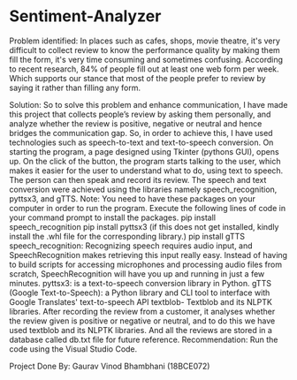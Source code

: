 # Sentiment-Analyzer

Problem identified: 
In places such as cafes, shops, movie theatre, it's very difficult to collect review to know the performance quality by making them fill the form, it's very time consuming and sometimes confusing. According to recent research, 84% of people fill out at least one web form per week. Which supports our stance that most of the people prefer to review by saying it rather than filling any form. 

Solution: 
So to solve this problem and enhance communication, I have made this project that collects people’s review by asking them personally, and analyze whether the review is positive, negative or neutral and hence bridges the communication gap. So, in order to achieve this, I have used technologies such as speech-to-text and text-to-speech conversion. On starting the program, a page designed using Tkinter (pythons GUI), opens up. On the click of the button, the program starts talking to the user, which makes it easier for the user to understand what to do, using text to speech. 
The person can then speak and record its review. 
The speech and text conversion were achieved using the libraries namely speech_recognition, pyttsx3, and gTTS. Note: You need to have these packages on your computer in order to run the program. Execute the following lines of code in your command prompt to install the packages.
pip install speech_recognition pip install pyttsx3 (if this does not get installed, kindly install the .whl file for the corresponding library.) 
pip install gTTS speech_recognition: Recognizing speech requires audio input, and SpeechRecognition makes retrieving this input really easy. 
Instead of having to build scripts for accessing microphones and processing audio files from scratch, SpeechRecognition will have you up and running in just a few minutes. pyttsx3: is a text-to-speech conversion library in Python. gTTS (Google Text-to-Speech): a Python library and CLI tool to interface with Google Translates' text-to-speech API textblob- Textblob and its NLPTK libraries. After recording the review from a customer, it analyses whether the review given is positive or negative or neutral, and to do this we have used textblob and its NLPTK libraries. And all the reviews are stored in a database called db.txt file for future reference. Recommendation: Run the code using the Visual Studio Code. 

Project Done By: 
Gaurav Vinod Bhambhani
(18BCE072)

